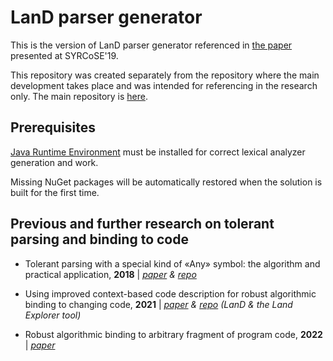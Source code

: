 # LanD parser generator
This is the version of LanD parser generator referenced in [the paper](https://www.ispras.ru/proceedings/docs/2019/31/3/isp_31_2019_3_7.pdf) presented at SYRCoSE'19.

This repository was created separately from the repository where the main development takes place and was intended for referencing in the research only. The main repository is [here](https://github.com/alexeyvale/LanD).

## Prerequisites
[Java Runtime Environment](http://www.oracle.com/technetwork/java/javase/downloads/jre8-downloads-2133155.html) must be installed for correct lexical analyzer generation and work.

Missing NuGet packages will be automatically restored when the solution is built for the first time.
## Previous and further research on tolerant parsing and binding to code
* Tolerant parsing with a special kind of «Any» symbol: the algorithm and practical application, **2018** |
_[paper](https://www.ispras.ru/proceedings/docs/2018/30/4/isp_30_2018_4_7.pdf) & [repo](https://github.com/alexeyvale/SYRCoSE-2018)_
  
* Using improved context-based code description for robust algorithmic binding to changing code, **2021** | _[paper](https://www.sciencedirect.com/science/article/pii/S1877050921020652) & [repo](https://github.com/alexeyvale/YSC-2021) (LanD & the Land Explorer tool)_

* Robust algorithmic binding to arbitrary fragment of program code, **2022** | _[paper](https://psta.psiras.ru/read/psta2022_1_35-62.pdf)_
